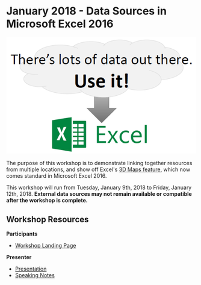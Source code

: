 # January 2018 - Data Sources in Microsoft Excel 2016

![Excel Workshop Banner](banner.png)

The purpose of this workshop is to demonstrate linking together resources from multiple locations,
and show off Excel's [3D Maps feature](https://support.office.com/en-us/article/Get-started-with-3D-Maps-6b56a50d-3c3e-4a9e-a527-eea62a387030),
which now comes standard in Microsoft Excel 2016.

This workshop will run from Tuesday, January 9th, 2018 to Friday, January 12th, 2018.
**External data sources may not remain available or compatible after the workshop is complete.**

## Workshop Resources

**Participants**
- [Workshop Landing Page](https://cityssm.github.io/itWorkshops/2018-01-excel/index.htm)

**Presenter**
- [Presentation](presentation.pptx)
- [Speaking Notes](speakingNotes.md)
